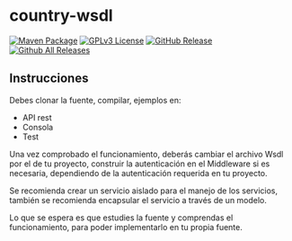 # country-wsdl
[![Maven Package](https://github.com/NeftaliYagua/country-wsdl/actions/workflows/maven-publish.yml/badge.svg)](https://github.com/NeftaliYagua/country-wsdl/actions/workflows/maven-publish.yml)
[![GPLv3 License](https://img.shields.io/badge/License-GPL%20v3-yellow.svg)](https://opensource.org/licenses/)
[![GitHub Release](https://img.shields.io/github/release/NeftaliYagua/country-wsdl.svg?style=flat)]()
[![Github All Releases](https://img.shields.io/github/downloads/NeftaliYagua/country-wsdl/total.svg?style=flat)]()  
## Instrucciones

Debes clonar la fuente, compilar, ejemplos en:
- API rest
- Consola
- Test

Una vez comprobado el funcionamiento, deberás cambiar el archivo Wsdl por el de tu proyecto,
construir la autenticación en el Middleware si es necesaria, 
dependiendo de la autenticación requerida en tu proyecto.

Se recomienda crear un servicio aislado para el manejo de los servicios, 
también se recomienda encapsular el servicio a través de un modelo.

Lo que se espera es que estudies la fuente y comprendas el funcionamiento, 
para poder implementarlo en tu propia fuente.
